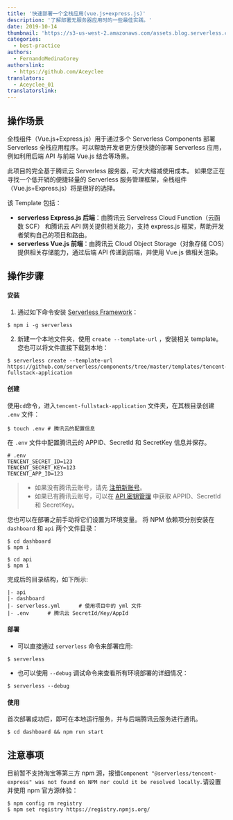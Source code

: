 ```yaml
---
title: '快速部署一个全栈应用(vue.js+express.js)'
description: '了解部署无服务器应用时的一些最佳实践。'
date: 2019-10-14
thumbnail: 'https://s3-us-west-2.amazonaws.com/assets.blog.serverless.com/2019-10-deployment-best-practices/safeguard-header.png'
categories:
  - best-practice
authors:
  - FernandoMedinaCorey
authorslink:
  - https://github.com/Aceyclee
translators:
  - Aceyclee_01
translatorslink:
---
```


## 操作场景

全栈组件（Vue.js+Express.js）用于通过多个 Serverless Components 部署 Serverless 全栈应用程序。可以帮助开发者更方便快捷的部署 Serverless 应用，例如利用后端 API 与前端 Vue.js 结合等场景。

此项目的完全基于腾讯云 Serverless 服务器，可大大缩减使用成本。 如果您正在寻找一个低开销的便捷轻量的 Serverless 服务管理框架，全栈组件（Vue.js+Express.js）将是很好的选择。

该 Template 包括：

- **serverless Express.js 后端**：由腾讯云 Servelress Cloud Function（云函数 SCF） 和腾讯云 API 网关提供相关能力，支持 express.js 框架，帮助开发者架构自己的项目和路由。
- **serverless Vue.js 前端**：由腾讯云 Cloud Object Storage（对象存储 COS）提供相关存储能力，通过后端 API 传递到前端，并使用 Vue.js 做相关渲染。

## 操作步骤

#### 安装

1. 通过如下命令安装 [Serverless Framework](https://www.github.com/serverless/serverless)：

```console
$ npm i -g serverless
```

2. 新建一个本地文件夹，使用 `create --template-url` ，安装相关 template。您也可以将文件直接下载到本地：

```console
$ serverless create --template-url https://github.com/serverless/components/tree/master/templates/tencent-fullstack-application
```

#### 创建

使用`cd`命令，进入`tencent-fullstack-application` 文件夹，在其根目录创建 `.env` 文件：

```console
$ touch .env # 腾讯云的配置信息
```

在 `.env` 文件中配置腾讯云的 APPID、SecretId 和 SecretKey 信息并保存。

```
# .env
TENCENT_SECRET_ID=123
TENCENT_SECRET_KEY=123
TENCENT_APP_ID=123
```

> - 如果没有腾讯云账号，请先 [注册新账号](https://cloud.tencent.com/register)。
> - 如果已有腾讯云账号，可以在 [API 密钥管理](https://console.cloud.tencent.com/cam/capi) 中获取 APPID、SecretId 和 SecretKey。

您也可以在部署之前手动将它们设置为环境变量。
将 NPM 依赖项分别安装在 `dashboard` 和 `api` 两个文件目录：

```console
$ cd dashboard
$ npm i
```

```
$ cd api
$ npm i
```

完成后的目录结构，如下所示:

```
|- api
|- dashboard
|- serverless.yml      # 使用项目中的 yml 文件
|- .env      # 腾讯云 SecretId/Key/AppId
```

#### 部署

- 可以直接通过 `serverless` 命令来部署应用:

```console
$ serverless
```

- 也可以使用 `--debug` 调试命令来查看所有环境部署的详细情况：

```console
$ serverless --debug
```

#### 使用

首次部署成功后，即可在本地运行服务，并与后端腾讯云服务进行通讯。

```console
$ cd dashboard && npm run start
```

## 注意事项

目前暂不支持淘宝等第三方 npm 源，报错`Component "@serverless/tencent-express" was not found on NPM nor could it be resolved locally.`请设置并使用 npm 官方源体验：

```console
$ npm config rm registry
$ npm set registry https://registry.npmjs.org/
```
